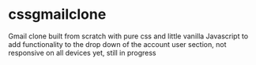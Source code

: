 # cssgmailclone
Gmail clone built from scratch with pure css 
and little vanilla Javascript to add functionality to the drop down of the account user section,
not responsive on all devices yet, still in progress
